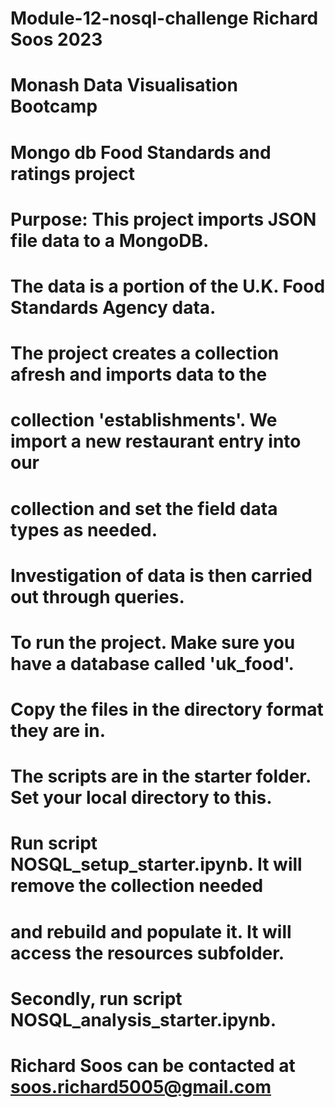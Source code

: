 # Module-12-nosql-challenge Richard Soos 2023 
# Monash Data Visualisation Bootcamp 
# Mongo db Food Standards and ratings project 
# Purpose:  This project imports JSON file data to a MongoDB. 
# The data is a portion of the U.K. Food Standards Agency data.
# The project creates a collection afresh and imports data to the 
# collection 'establishments'. We import a new restaurant entry into our 
# collection and set the field data types as needed.
# Investigation of data is then carried out through queries.
# To run the project. Make sure you have a database called 'uk_food'.
# Copy the files in the directory format they are in.
# The scripts are in the starter folder. Set your local directory to this.
# Run script NOSQL_setup_starter.ipynb. It will remove the collection needed 
# and rebuild and populate it. It will access the resources subfolder.
# Secondly, run script NOSQL_analysis_starter.ipynb.
# Richard Soos can be contacted at soos.richard5005@gmail.com


